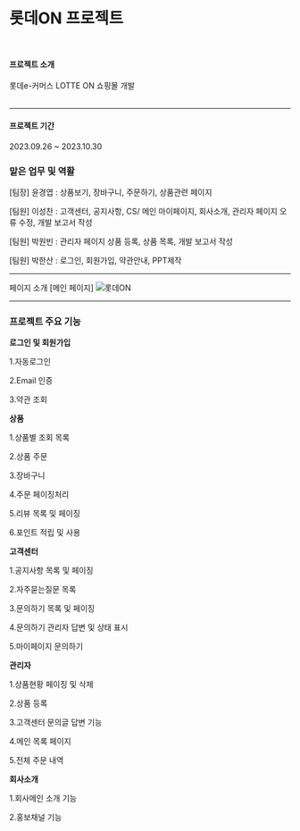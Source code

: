 # 롯데ON 프로젝트<br><br>

#### 프로젝트 소개
롯데e-커머스 LOTTE ON 쇼핑몰 개발<br><br>

***
#### 프로젝트 기간
2023.09.26 ~ 2023.10.30

### 맡은 업무 및 역활 
[팀장] 윤경엽 : 상품보기, 장바구니, 주문하기, 상품관련 페이지

[팀원] 이성찬 : 고객센터, 공지사항, CS/ 메인 마이페이지, 회사소개, 관리자 페이지 오류 수정, 개발 보고서 작성

[팀원] 박원빈 : 관리자 페이지 상품 등록, 상품 목록, 개발 보고서 작성

[팀원] 박한산 : 로그인, 회원가입, 약관안내, PPT제작

***

페이지 소개 [메인 페이지]
![롯데ON](https://github.com/Lee-Seongchan/LotteON/assets/100086310/77bce48c-d545-41cb-8ec0-d72961ffb229)

---


### 프로젝트 주요 기능

**로그인 및 회원가입**

1.자동로그인

2.Email 인증

3.약관 조회

**상품**

1.상품별 조회 목록

2.상품 주문

3.장바구니

4.주문 페이징처리

5.리뷰 목록 및 페이징

6.포인트 적립 및 사용

**고객센터**

1.공지사항 목록 및 페이징

2.자주묻는질문 목록

3.문의하기 목록 및 페이징

4.문의하기 관리자 답변 및 상태 표시

5.마이페이지 문의하기

**관리자**

1.상품현황 페이징 및 삭제

2.상품 등록

3.고객센터 문의글 답변 기능

4.메인 목록 페이지

5.전체 주문 내역

**회사소개**

1.회사메인 소개 기능

2.홍보채널 기능
